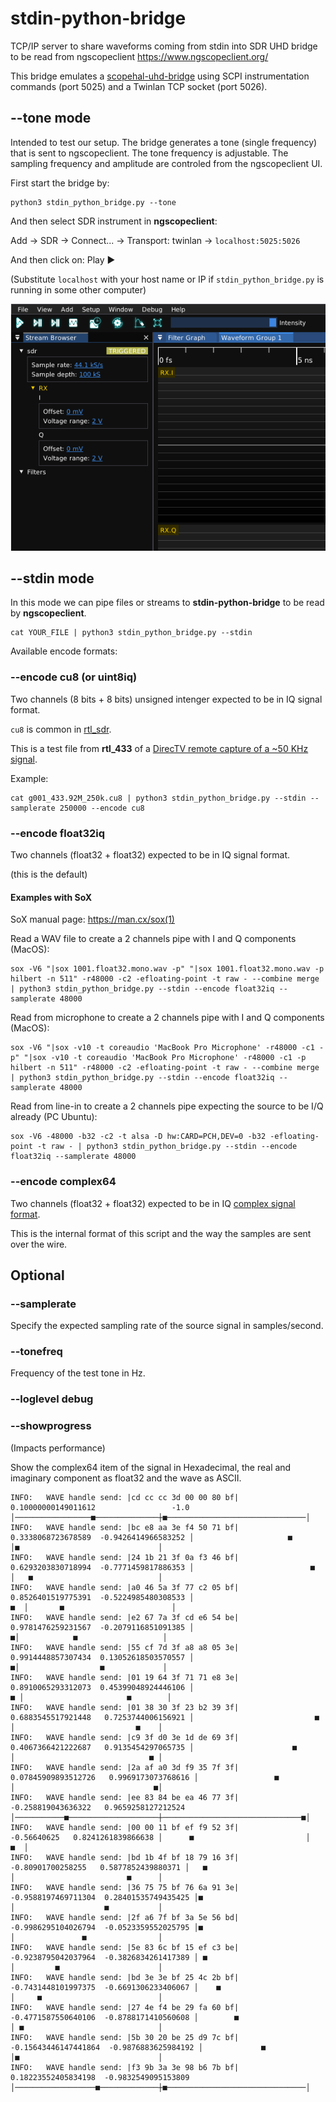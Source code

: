 # stdin-python-bridge

TCP/IP server to share waveforms coming from stdin into SDR UHD bridge to be read from ngscopeclient https://www.ngscopeclient.org/

This bridge emulates a [scopehal-uhd-bridge](https://github.com/ngscopeclient/scopehal-uhd-bridge) using SCPI instrumentation commands (port 5025) and a Twinlan TCP socket (port 5026).

## --tone mode

Intended to test our setup. The bridge generates a tone (single frequency) that is sent to ngscopeclient. The tone frequency is adjustable. The sampling frequency and amplitude are controled from the ngscopeclient UI.

First start the bridge by:
```
python3 stdin_python_bridge.py --tone
```
And then select SDR instrument in **ngscopeclient**:

Add -> SDR -> Connect... -> Transport: twinlan -> `localhost:5025:5026`

And then click on: Play ▶️

(Substitute `localhost` with your host name or IP if `stdin_python_bridge.py` is running in some other computer)

![stdin-python-bridge-sdr-uhd-ngscopeclient-1.png](/images/stdin-python-bridge-sdr-uhd-ngscopeclient-1.png)

## --stdin mode

In this mode we can pipe files or streams to **stdin-python-bridge** to be read by **ngscopeclient**.

```
cat YOUR_FILE | python3 stdin_python_bridge.py --stdin 
```

Available encode formats:

### --encode cu8 (or uint8iq)
Two channels (8 bits + 8 bits) unsigned intenger expected to be in IQ signal format.

`cu8` is common in [rtl_sdr](https://pysdr.org/content/rtlsdr.html).

This is a test file from **rtl_433** of a [DirecTV remote capture of a ~50 KHz signal](https://github.com/merbanan/rtl_433_tests/blob/master/tests/directv/01/g001_433.92M_250k.cu8).

Example:
```
cat g001_433.92M_250k.cu8 | python3 stdin_python_bridge.py --stdin --samplerate 250000 --encode cu8
```

### --encode float32iq
Two channels (float32 + float32) expected to be in IQ signal format.

(this is the default)

#### Examples with SoX
SoX manual page: https://man.cx/sox(1)

Read a WAV file to create a 2 channels pipe with I and Q components (MacOS):
```
sox -V6 "|sox 1001.float32.mono.wav -p" "|sox 1001.float32.mono.wav -p hilbert -n 511" -r48000 -c2 -efloating-point -t raw - --combine merge | python3 stdin_python_bridge.py --stdin --encode float32iq --samplerate 48000
```

Read from microphone to create a 2 channels pipe with I and Q components (MacOS):
```
sox -V6 "|sox -v10 -t coreaudio 'MacBook Pro Microphone' -r48000 -c1 -p" "|sox -v10 -t coreaudio 'MacBook Pro Microphone' -r48000 -c1 -p hilbert -n 511" -r48000 -c2 -efloating-point -t raw - --combine merge | python3 stdin_python_bridge.py --stdin --encode float32iq --samplerate 48000
```

Read from line-in to create a 2 channels pipe expecting the source to be I/Q already (PC Ubuntu):
```
sox -V6 -48000 -b32 -c2 -t alsa -D hw:CARD=PCH,DEV=0 -b32 -efloating-point -t raw - | python3 stdin_python_bridge.py --stdin --encode float32iq --samplerate 48000 
```

### --encode complex64
Two channels (float32 + float32) expected to be in IQ [complex signal format](https://pysdr.org/content/iq_files.html).

This is the internal format of this script and the way the samples are sent over the wire.

## Optional

### --samplerate
Specify the expected sampling rate of the source signal in samples/second.

### --tonefreq
Frequency of the test tone in Hz.

### --loglevel debug

### --showprogress
(Impacts performance)

Show the complex64 item of the signal in Hexadecimal, the real and imaginary component as float32 and the wave as ASCII.
```
INFO:	WAVE handle send: |cd cc cc 3d 00 00 80 bf|  0.10000000149011612                 -1.0 │─────────────────■──────────────┼■───────────────────────────────│
INFO:	WAVE handle send: |bc e8 aa 3e f4 50 71 bf|   0.3338068723678589  -0.9426414966583252 │                     ■          │■                               │
INFO:	WAVE handle send: |24 1b 21 3f 0a f3 46 bf|   0.6293203830718994  -0.7771459817886353 │                          ■     │   ■                            │
INFO:	WAVE handle send: |a0 46 5a 3f 77 c2 05 bf|   0.8526401519775391  -0.5224985480308533 │                             ■  │       ■                        │
INFO:	WAVE handle send: |e2 67 7a 3f cd e6 54 be|   0.9781476259231567  -0.2079116851091385 │                               ■│            ■                   │
INFO:	WAVE handle send: |55 cf 7d 3f a8 a8 05 3e|   0.9914448857307434  0.13052618503570557 │                               ■│                  ■             │
INFO:	WAVE handle send: |01 19 64 3f 71 71 e8 3e|   0.8910065293312073  0.45399048924446106 │                              ■ │                       ■        │
INFO:	WAVE handle send: |01 38 30 3f 23 b2 39 3f|   0.6883545517921448   0.7253744006156921 │                           ■    │                           ■    │
INFO:	WAVE handle send: |c9 3f d0 3e 1d de 69 3f|   0.4067366421222687   0.9135454297065735 │                      ■         │                              ■ │
INFO:	WAVE handle send: |2a af a0 3d f9 35 7f 3f|  0.07845909893512726   0.9969173073768616 │                 ■              │                               ■│
INFO:	WAVE handle send: |ee 83 84 be ea 46 77 3f|   -0.258819043636322   0.9659258127212524 │───────────■────────────────────┼───────────────────────────────■│
INFO:	WAVE handle send: |00 00 11 bf ef f9 52 3f|          -0.56640625   0.8241261839866638 │      ■                         │                             ■  │
INFO:	WAVE handle send: |bd 1b 4f bf 18 79 16 3f|    -0.80901700258255   0.5877852439880371 │   ■                            │                         ■      │
INFO:	WAVE handle send: |36 75 75 bf 76 6a 91 3e|  -0.9588197469711304  0.28401535749435425 │■                               │                    ■           │
INFO:	WAVE handle send: |2f a6 7f bf 3a 5e 56 bd|  -0.9986295104026794  -0.0523359552025795 │■                               │               ■                │
INFO:	WAVE handle send: |5e 83 6c bf 15 ef c3 be|  -0.9238795042037964  -0.3826834261417389 │ ■                              │         ■                      │
INFO:	WAVE handle send: |bd 3e 3e bf 25 4c 2b bf|  -0.7431448101997375  -0.6691306233406067 │    ■                           │     ■                          │
INFO:	WAVE handle send: |27 4e f4 be 29 fa 60 bf|  -0.4771587550640106  -0.8788171410560608 │        ■                       │ ■                              │
INFO:	WAVE handle send: |5b 30 20 be 25 d9 7c bf| -0.15643446147441864  -0.9876883625984192 │             ■                  │■                               │
INFO:	WAVE handle send: |f3 9b 3a 3e 98 b6 7b bf|  0.18223552405834198  -0.9832549095153809 │──────────────────■─────────────┼■───────────────────────────────│ 

```
